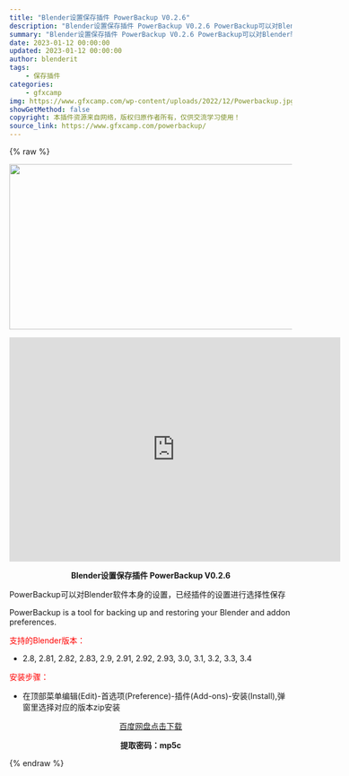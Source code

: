 ```yaml
---
title: "Blender设置保存插件 PowerBackup V0.2.6"
description: "Blender设置保存插件 PowerBackup V0.2.6 PowerBackup可以对Blender软件本身的设置，已经插件的设置进行选择性保存 PowerBackup is a tool f..."
summary: "Blender设置保存插件 PowerBackup V0.2.6 PowerBackup可以对Blender软件本身的设置，已经插件的设置进行选择性保存 PowerBackup is a tool f..."
date: 2023-01-12 00:00:00
updated: 2023-01-12 00:00:00
author: blenderit
tags: 
    - 保存插件
categories:
    - gfxcamp
img: https://www.gfxcamp.com/wp-content/uploads/2022/12/Powerbackup.jpg
showGetMethod: false
copyright: 本插件资源来自网络，版权归原作者所有，仅供交流学习使用！
source_link: https://www.gfxcamp.com/powerbackup/
---
```


{% raw %}
<div><p><img decoding="async" class="aligncenter size-full wp-image-108855" src="https://www.gfxcamp.com/wp-content/uploads/2022/12/Powerbackup.jpg" data-src="https://www.gfxcamp.com/wp-content/uploads/2022/12/Powerbackup.jpg" alt="" width="590" height="295" data-srcset="https://www.gfxcamp.com/wp-content/uploads/2022/12/Powerbackup.jpg 590w, https://www.gfxcamp.com/wp-content/uploads/2022/12/Powerbackup-150x75.jpg 150w" data-sizes="(max-width: 590px) 100vw, 590px"></p><p style="text-align: center;"><iframe loading="lazy" src="https://player.youku.com/embed/XNTkyODI2MTg0OA==" width="590" height="400" frameborder="0" allowfullscreen="allowfullscreen" data-mce-fragment="1"></iframe></p><p style="text-align: center;"><strong>Blender设置保存插件 PowerBackup V0.2.6</strong></p><p>PowerBackup可以对Blender软件本身的设置，已经插件的设置进行选择性保存</p><p>PowerBackup is a tool for backing up and restoring your Blender and addon preferences.</p><p style="text-align: left;"><span style="color: #ff0000;">支持的Blender版本：</span></p><ul>
<li style="text-align: left;">2.8, 2.81, 2.82, 2.83, 2.9, 2.91, 2.92, 2.93, 3.0, 3.1, 3.2, 3.3, 3.4</li>
</ul><p style="text-align: left;"><span style="color: #ff0000;">安装步骤：</span></p><ul>
<li>在顶部菜单编辑(Edit)-首选项(Preference)-插件(Add-ons)-安装(Install),弹窗里选择对应的版本zip安装</li>
</ul><p style="text-align: center;"><a class="maxbutton-3 maxbutton maxbutton-baidu" target="_blank" rel="noopener" href="https://pan.baidu.com/s/1Rnq43UD6l_gxnoa2IYM0tw?pwd=mp5c"><span class="mb-text">百度网盘点击下载</span></a></p><p style="text-align: center;"><strong>提取密码：mp5c</strong></p></div>
<div style="display: none">gfxcamp</div>
{% endraw %}